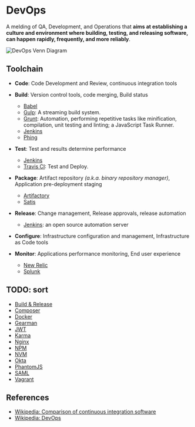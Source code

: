 # DevOps

A melding of QA, Development, and Operations that **aims at establishing a culture and environment where building, testing, and releasing software, can happen rapidly, frequently, and more reliably**.

![DevOps Venn Diagram](https://upload.wikimedia.org/wikipedia/commons/b/b5/Devops.svg)

## Toolchain

-   **Code**: Code Development and Review, continuous integration tools

-   **Build**: Version control tools, code merging, Build status

    -   [Babel]()
    -   [Gulp](dev_ops/gulp.md): A streaming build system.
    -   [Grunt](): Automation, performing repetitive tasks like minification, compilation, unit testing and linting; a JavaScript Task Runner.
    -   [Jenkins](./jenkins.md)
    -   [Phing](dev_ops/phing.md)

-   **Test**: Test and results determine performance

    -   [Jenkins](./jenkins.md)
    -   [Travis CI](./travis.md): Test and Deploy.

-   **Package**: Artifact repository *(a.k.a. binary repository manager)*, Application pre-deployment staging

    -   [Artifactory]()
    -   [Satis](./satis.md)

-   **Release**: Change management, Release approvals, release automation

    -   [Jenkins](./jenkins.md): an open source automation server

-   **Configure**: Infrastructure configuration and management, Infrastructure as Code tools

-   **Monitor**: Applications performance monitoring, End user experience

    -   [New Relic]()
    -   [Splunk]()

## TODO: sort

-   [Build & Release](dev_ops/build_and_release.md)
-   [Composer](dev_ops/composer.md)
-   [Docker](dev_ops/docker.md)
-   [Gearman](dev_ops/gearman.md)
-   [JWT](dev_ops/jwt.md)
-   [Karma]()
-   [Nginx]()
-   [NPM](dev_ops/npm.md)
-   [NVM](dev_ops/nvm.md)
-   [Okta]()
-   [PhantomJS]()
-   [SAML]()
-   [Vagrant]()

## References

-   [Wikipedia: Comparison of continuous integration software](https://en.wikipedia.org/wiki/Comparison_of_continuous_integration_software)
-   [Wikipedia: DevOps](https://en.wikipedia.org/wiki/DevOps)
